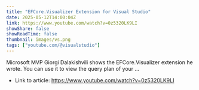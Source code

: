 ```yaml
---
title: "EFCore.Visualizer Extension for Visual Studio"
date: 2025-05-12T14:00:04Z
link: https://www.youtube.com/watch?v=0z5320LK9LI
showShare: false
showReadTime: false
thumbnail: images/vs.png
tags: ["youtube.com/@visualstudio"]
---
```

Microsoft MVP Giorgi Dalakishvili shows the EFCore.Visualizer extension he wrote. You can use it to view the query plan of your ...

- Link to article: https://www.youtube.com/watch?v=0z5320LK9LI
